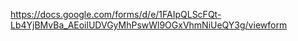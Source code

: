 https://docs.google.com/forms/d/e/1FAIpQLScFQt-Lb4YjBMvBa_AEoilUDVGyMhPswWl9OGxVhmNiUeQY3g/viewform
